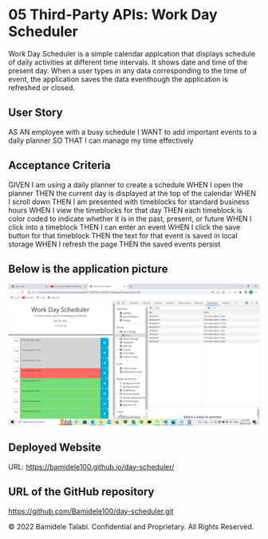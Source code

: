 # 05 Third-Party APIs: Work Day Scheduler

Work Day Scheduler is a simple calendar applcation that displays schedule of daily activities at different time intervals. It shows date and time of the present day. When a user types in any data corresponding to the time of event, the application saves the data eventhough the application is refreshed or closed. 

## User Story

AS AN employee with a busy schedule
I WANT to add important events to a daily planner
SO THAT I can manage my time effectively

## Acceptance Criteria

GIVEN I am using a daily planner to create a schedule
WHEN I open the planner
THEN the current day is displayed at the top of the calendar
WHEN I scroll down
THEN I am presented with timeblocks for standard business hours
WHEN I view the timeblocks for that day
THEN each timeblock is color coded to indicate whether it is in the past, present, or future
WHEN I click into a timeblock
THEN I can enter an event
WHEN I click the save button for that timeblock
THEN the text for that event is saved in local storage
WHEN I refresh the page
THEN the saved events persist

## Below is the application picture
![A user clicks on slots on the color-coded calendar and edits the events](./image/image1.png)

## Deployed Website 
URL: https://bamidele100.github.io/day-scheduler/

## URL of the GitHub repository
https://github.com/Bamidele100/day-scheduler.git


© 2022 Bamidele Talabi. Confidential and Proprietary. All Rights Reserved.
